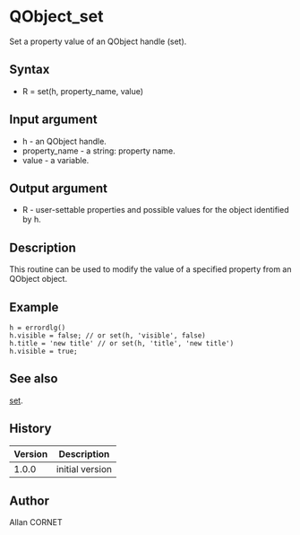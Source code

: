 

# QObject_set

Set a property value of an QObject handle (set).

## Syntax

- R = set(h, property_name, value)

## Input argument

 - h - an QObject handle.
 - property_name - a string: property name.
 - value - a variable.

## Output argument

 - R - user-settable properties and possible values for the object identified by h.

## Description


  <p>This routine can be used to modify the value of a specified property from an QObject object.</p>


## Example

```Nelson
h = errordlg()
h.visible = false; // or set(h, 'visible', false)
h.title = 'new title' // or set(h, 'title', 'new title')
h.visible = true;
```

## See also

[set](../handle/set.md).
## History

|Version|Description|
|------|------|
|1.0.0|initial version|


## Author

Allan CORNET



